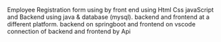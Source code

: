 Employee Registration form  using by front end using Html Css javaScript and Backend using  java & database (mysql). backend and frontend at a different platform.
backend on springboot and frontend on vscode 
connection of backend and frontend by Api
